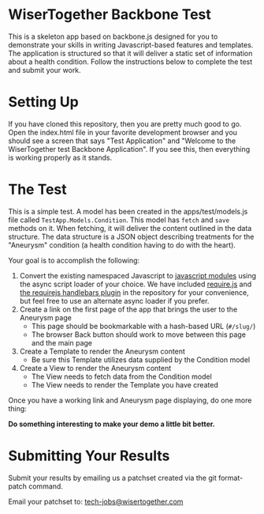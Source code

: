 WiserTogether Backbone Test
===========================

This is a skeleton app based on backbone.js designed for you to demonstrate your
skills in writing Javascript-based features and templates. The application is
structured so that it will deliver a static set of information about a health
condition. Follow the instructions below to complete the test and submit your 
work.

Setting Up
==========
If you have cloned this repository, then you are pretty much good to go. Open the
index.html file in your favorite development browser and you should see a screen
that says "Test Application" and "Welcome to the WiserTogether test Backbone
Application". If you see this, then everything is working properly as it stands.

The Test
========
This is a simple test. A model has been created in the apps/test/models.js file
called ``TestApp.Models.Condition``. This model has ``fetch`` and ``save`` methods
on it. When fetching, it will deliver the content outlined in the data structure.
The data structure is a JSON object describing treatments for the "Aneurysm" 
condition (a health condition having to do with the heart).

Your goal is to accomplish the following:

1. Convert the existing namespaced Javascript to [javascript modules](https://github.com/amdjs/amdjs-api/wiki/AMD)
   using the async script loader of your choice. We have included [require.js](http://requirejs.org/docs/start.html) 
   and [the requirejs handlebars plugin](https://github.com/SlexAxton/require-handlebars-plugin) 
   in the repository for your convenience, but feel free to use an alternate 
   async loader if you prefer.
2. Create a link on the first page of the app that brings the user to the 
    Aneurysm page
    * This page should be bookmarkable with a hash-based URL (``#/slug/``)
    * The browser Back button should work to move between this page and the
    main page
3. Create a Template to render the Aneurysm content
    * Be sure this Template utilizes data supplied by the Condition model
4. Create a View to render the Aneurysm content
    * The View needs to fetch data from the Condition model
    * The View needs to render the Template you have created

Once you have a working link and Aneurysm page displaying, do one more thing:

**Do something interesting to make your demo a little bit better.**

Submitting Your Results
=======================
Submit your results by emailing us a patchset created via the git format-patch
command.

Email your patchset to: tech-jobs@wisertogether.com
